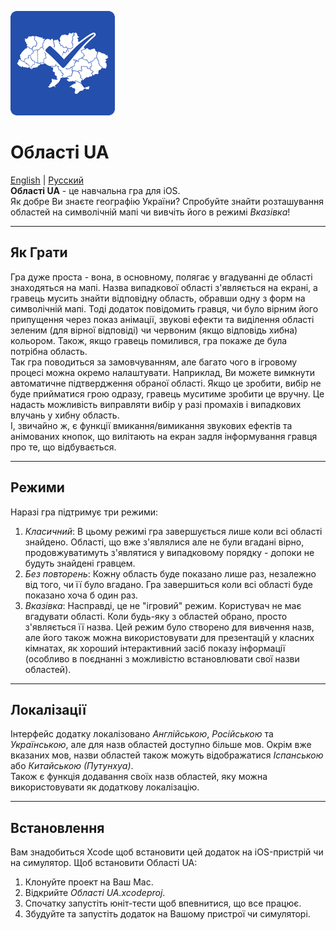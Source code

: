 ![logo](https://github.com/artem-y/oblasti_ua/raw/master/Oblasti%20UA/Assets.xcassets/AppIcon.appiconset/UkraineIcon_83.5@2x.png)
# Області UA

[English](https://github.com/artem-y/oblasti_ua/blob/master/README.md) | [Русский](https://github.com/artem-y/oblasti_ua/blob/master/README.ru.md)  
**Області UA** - це навчальна гра для iOS.  
Як добре Ви знаєте географію України? Спробуйте знайти розташування областей на символічній мапі чи вивчіть його в режимі *Вказівка*!

---
## Як Грати
Гра дуже проста - вона, в основному, полягає у вгадуванні де області знаходяться на мапі.
Назва випадкової області з'являється на екрані, а гравець мусить знайти відповідну область, обравши одну з форм на символічній мапі.
Тоді додаток повідомить гравця, чи було вірним його припущення через показ анімації, звукові ефекти та виділення області зеленим (для вірної відповіді) чи червоним (якщо відповідь хибна) кольором.
Також, якщо гравець помилився, гра покаже де була потрібна область.  
Так гра поводиться за замовчуванням, але багато чого в ігровому процесі можна окремо налаштувати. Наприклад, Ви можете вимкнути автоматичне підтвердження обраної області. 
Якщо це зробити, вибір не буде прийматися грою одразу, гравець муситиме зробити це вручну. Це надасть можливість виправляти вибір у разі промахів і випадкових влучань у хибну область.  
І, звичайно ж, є функції вмикання/вимикання звукових ефектів та анімованих кнопок, що вилітають на екран задля інформування гравця про те, що відбувається.

---
## Режими
Наразі гра підтримує три режими:  

1. *Класичний*: В цьому режимі гра завершується лише коли всі області знайдено. Області, що вже з'являлися але не були вгадані вірно, продовжуватимуть з'являтися у випадковому порядку - допоки не будуть знайдені гравцем.
2. *Без повторень*: Кожну область буде показано лише раз, незалежно від того, чи її було вгадано. Гра завершиться коли всі області буде показано хоча б один раз.
3. *Вказівка*: Насправді, це не "ігровий" режим. Користувач не має вгадувати області. Коли будь-яку з областей обрано, просто з'являється її назва.
 Цей режим було створено для вивчення назв, але його також можна використовувати для презентацій у класних кімнатах, як хороший інтерактивний засіб показу інформації (особливо в поєднанні з можливістю встановлювати свої назви областей).   

---
## Локалізації
Інтерфейс додатку локалізовано *Англійською*, *Російською* та *Українською*, але для назв областей доступно більше мов.
Окрім вже вказаних мов, назви областей також можуть відображатися *Іспанською* або *Китайською (Путунхуа)*.  
Також є функція додавання своїх назв областей, яку можна використовувати як додаткову локалізацію.

---

## Встановлення

Вам знадобиться Xcode щоб встановити цей додаток на iOS-пристрій чи на симулятор.
Щоб встановити Області UA:

1. Клонуйте проект на Ваш Mac.
2. Відкрийте *Області UA.xcodeproj*.
3. Спочатку запустіть юніт-тести щоб впевнитися, що все працює.
4. Збудуйте та запустіть додаток на Вашому пристрої чи симуляторі.